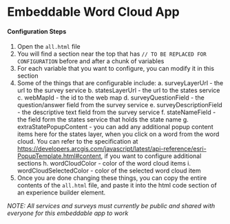# Embeddable Word Cloud App

#### Configuration Steps
1. Open the `all.html` file
2. You will find a section near the top that has `// TO BE REPLACED FOR CONFIGURATION` before and after a chunk of variables
3. For each variable that you want to configure, you can modify it in this section
4. Some of the things that are configurable include:
  a. surveyLayerUrl - the url to the survey service
  b. statesLayerUrl - the url to the states service
  c. webMapId - the id to the web map
  d. surveyQuestionField - the question/answer field from the survey service
  e. surveyDescriptionField - the descriptive text field from the survey service
  f. stateNameField - the field form the states service that holds the state name
  g. extraStatePopupContent - you can add any additional popup content items here for the states layer, when you click on a word from the word cloud. You can refer to the specification at https://developers.arcgis.com/javascript/latest/api-reference/esri-PopupTemplate.html#content, if you want to configure additional sections
  h. wordCloudColor - color of the word cloud items
  i. wordCloudSelectedColor - color of the selected word cloud item
5. Once you are done changing these things, you can copy the entire contents of the `all.html` file, and paste it into the html code section of an experience builder element.

*NOTE: All services and surveys must currently be public and shared with everyone for this embeddable app to work*
